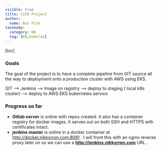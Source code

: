 ```yaml
---
visible: true
title: CICD Project
author:
  name: Ron Fish
taxonomy:
  category: KB
  tag: [KB,homelab]
---
```


[toc]

### Goals

The goal of the project is to have a complete pipeline from GIT source all the way to deployment onto a production cluster with AWS using EKS.

GIT -->  Jenkins --> Image on registry --> deploy to staging ( local k8s cluster) --> deploy to AWS EKS kubernetes service

### Progress so far

- **Gitlab server** is online with repos created. It also has a container registry for docker images. It serves out on both SSH and HTTPS with certificates intact.
- **jenkins master** is online in a docker container at http://docker.nikkyrron.com:8081 . I will front this with an nginx reverse proxy later on so we can use a **http://jenkins.nikkyrron.com** URL .


